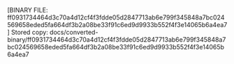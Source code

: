 [BINARY FILE: ff0931734464d3c70a4d12cf4f3fdde05d2847713ab6e799f345848a7bc024569658eded5fa664df3b2a08be33f91c6ed9d9933b552f4f3e14065b6a4ea7]
Stored copy: docs/converted-binary/ff0931734464d3c70a4d12cf4f3fdde05d2847713ab6e799f345848a7bc024569658eded5fa664df3b2a08be33f91c6ed9d9933b552f4f3e14065b6a4ea7
